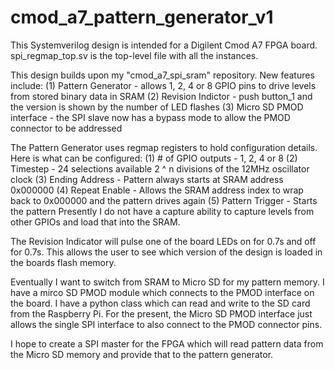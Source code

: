 # cmod_a7_pattern_generator_v1

This Systemverilog design is intended for a Digilent Cmod A7 FPGA board.
spi_regmap_top.sv is the top-level file with all the instances.

This design builds upon my "cmod_a7_spi_sram" repository. New features include:
(1) Pattern Generator       - allows 1, 2, 4 or 8 GPIO pins to drive levels from stored binary data in SRAM
(2) Revision Indictor       - push button_1 and the version is shown by the number of LED flashes
(3) Micro SD PMOD interface - the SPI slave now has a bypass mode to allow the PMOD connector to be addressed

The Pattern Generator uses regmap registers to hold configuration details. Here is what can be configured:
(1) # of GPIO outputs - 1, 2, 4 or 8
(2) Timestep          - 24 selections available 2 ^ n divisions of the 12MHz oscillator clock
(3) Ending Address    - Pattern always starts at SRAM address 0x000000
(4) Repeat Enable     - Allows the SRAM address index to wrap back to 0x000000 and the pattern drives again
(5) Pattern Trigger   - Starts the pattern
Presently I do not have a capture ability to capture levels from other GPIOs and load that into the SRAM.

The Revision Indicator will pulse one of the board LEDs on for 0.7s and off for 0.7s. This allows the user to see which version of the design is loaded in the boards flash memory.

Eventually I want to switch from SRAM to Micro SD for my pattern memory. I have a mirco SD PMOD module which connects to the PMOD interface on the board. I have a python class which can read and write to the SD card from the Raspberry Pi. For the present, the Micro SD PMOD interface just allows the single SPI interface to also connect to the PMOD connector pins.

I hope to create a SPI master for the FPGA which will read pattern data from the Micro SD memory and provide that to the pattern generator.  
